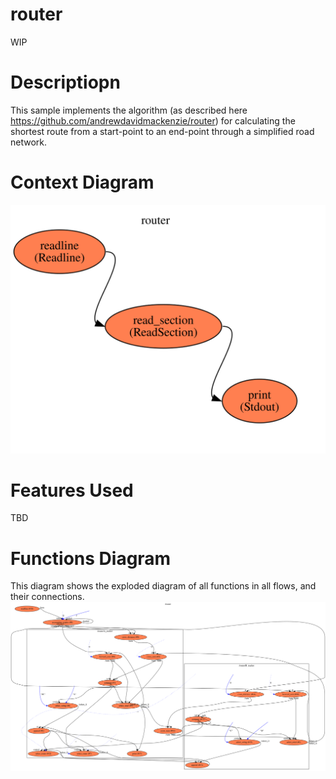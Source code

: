 router
==

WIP

Descriptiopn
===
This sample implements the algorithm (as described here https://github.com/andrewdavidmackenzie/router) for
calculating the shortest route from a start-point to an end-point through a simplified road 
network.

Context Diagram
===
![Context diagram](router.dot.svg)

Features Used
===
TBD

Functions Diagram
===
This diagram shows the exploded diagram of all functions in all flows, and their connections.
![Full functions diagram](functions.dot.svg)